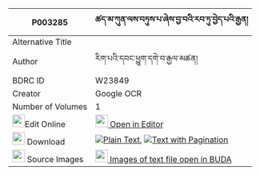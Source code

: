 |P003285|ཚད་མ་ཀུན་ལས་བཏུས་པ་ཞེས་བྱ་བའི་རབ་ཏུ་བྱེད་པའི་རྒྱན། 
| --- | --- 
|Alternative Title |
|Author| རིག་པའི་དབང་ཕྱུག་དགེ་བ་རྒྱལ་མཚན།
|BDRC ID | W23849
|Creator | Google OCR
|Number of Volumes| 1
|<img width="25" src="https://img.icons8.com/color/25/000000/edit-property.png">Edit Online| [<img width="25" src="https://avatars.githubusercontent.com/u/45091458?s=200&v=4"> Open in Editor](http://editor.openpecha.org/P003285)
|<img width="25" src="https://img.icons8.com/fluent/48/000000/download-2.png"/>  Download | [![](https://img.icons8.com/color/20/000000/txt.png)Plain Text](https://github.com/Openpecha/P003285/releases/download/v1/tsema_kun_la_sa_tupa_shye_jawa_plain_P003285.zip), [![](https://img.icons8.com/color/20/000000/txt.png)Text with Pagination](https://github.com/Openpecha/P003285/releases/download/v1/tsema_kun_la_sa_tupa_shye_jawa_pages_P003285.zip)
|<img width="25" src="https://img.icons8.com/plasticine/100/000000/pictures-folder.png"/>  Source Images | [<img width="25" src="https://library.bdrc.io/icons/BUDA-small.svg"> Images of text file open in BUDA](https://library.bdrc.io/show/bdr:W23849)